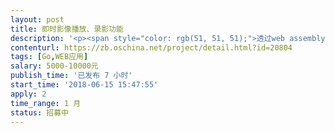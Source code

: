 ```yaml
---                
layout: post       
title: 即时影像播放、录影功能           
description: '<p><span style="color: rgb(51, 51, 51);">透过web assembly网页播放摄影机影像画面&nbsp;</span></p><p><span style="color: rgb(51, 51, 51);">支援协议：ONVIF</span></p><p><span style="color: rgb(51, 51, 51);">影像支援格式: H.264&amp;H.265&nbsp;</span></p><p><span style="color: rgb(51, 51, 51);">功能：&nbsp;</span></p><p><span style="color: rgb(51, 51, 51);">连览器可以透过URL的形式对摄影机传达下列指令&nbsp;</span></p><p><span style="color: rgb(51, 51, 51);">1.即时影像&nbsp;</span></p><p><span style="color: rgb(51, 51, 51);">2.录影&nbsp;</span></p><p><span style="color: rgb(51, 51, 51);">3.即时影像＆录影&nbsp;</span></p><p><span style="color: rgb(51, 51, 51);">4.针对事件影像录影，可以让使用者调整录影功能里的事件触发前与触发后影像纪录时间长度</span></p>'     
contenturl: https://zb.oschina.net/project/detail.html?id=20804      
tags: [Go,WEB应用]            
salary: 5000-10000元          
publish_time: '已发布 7 小时'         
start_time: '2018-06-15 15:47:55'           
apply: 2                   
time_range: 1 月              
status: 招募中                  
---                 
```

